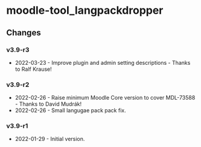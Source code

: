 moodle-tool_langpackdropper
===========================

Changes
-------

### v3.9-r3

* 2022-03-23 - Improve plugin and admin setting descriptions - Thanks to Ralf Krause!

### v3.9-r2

* 2022-02-26 - Raise minimum Moodle Core version to cover MDL-73588 - Thanks to David Mudrák!
* 2022-02-26 - Small langugae pack pack fix.

### v3.9-r1

* 2022-01-29 - Initial version.

